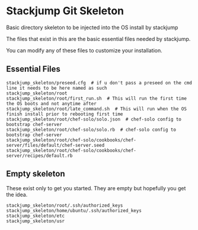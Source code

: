 # Stackjump Git Skeleton

Basic directory skeleton to be injected into the OS install by stackjump

The files that exist in this are the basic essential files needed by stackjump.

You can modify any of these files to customize your installation.

## Essential Files
	stackjump_skeleton/preseed.cfg	# if u don't pass a preseed on the cmd line it needs to be here named as such
	stackjump_skeleton/root
	stackjump_skeleton/root/first_run.sh  # This will run the first time the OS boots and not anytime after
	stackjump_skeleton/root/late_command.sh  # This will run when the OS finish install prior to rebooting first time
	stackjump_skeleton/root/chef-solo/solo.json  # chef-solo config to bootstrap chef-server 
	stackjump_skeleton/root/chef-solo/solo.rb  # chef-solo config to bootstrap chef-server 
	stackjump_skeleton/root/chef-solo/cookbooks/chef-server/files/default/chef-server.seed
	stackjump_skeleton/root/chef-solo/cookbooks/chef-server/recipes/default.rb

## Empty skeleton

These exist only to get you started.  They are empty but hopefully you get the idea.

	stackjump_skeleton/root/.ssh/authorized_keys
	stackjump_skeleton/home/ubuntu/.ssh/authorized_keys
	stackjump_skeleton/etc
	stackjump_skeleton/usr
